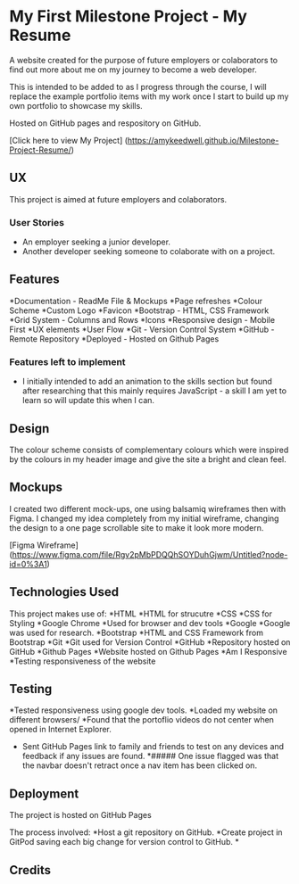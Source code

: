 # My First Milestone Project - My Resume

A website created for the purpose of future employers or colaborators to find out more about me on my journey to become a web developer. 

This is intended to be added to as I progress through the course, I will replace the example portfolio items with my work once I start to build up my own portfolio to showcase my skills.

Hosted on GitHub pages and respository on GitHub. 

[Click here to view My Project] (https://amykeedwell.github.io/Milestone-Project-Resume/)

## UX

This project is aimed at future employers and colaborators.

### User Stories
* An employer seeking a junior developer.
* Another developer seeking someone to colaborate with on a project.


## Features
*Documentation - ReadMe File & Mockups
*Page refreshes
*Colour Scheme
*Custom Logo
*Favicon
*Bootstrap - HTML, CSS Framework
*Grid System - Columns and Rows
*Icons
*Responsive design - Mobile First
*UX elements
*User Flow
*Git - Version Control System
*GitHub - Remote Repository
*Deployed - Hosted on Github Pages

### Features left to implement
* I initially intended to add an animation to the skills section but found after researching that this mainly requires JavaScript - a skill I am yet to learn so will update this when I can. 

## Design
The colour scheme consists of complementary colours which were inspired by the colours in my header image and give the site a bright and clean feel. 


## Mockups
I created two different mock-ups, one using balsamiq wireframes then with Figma. I changed my idea completely from my initial wireframe, changing the design to a one page scrollable site to make it look more modern.

[Figma Wireframe] (https://www.figma.com/file/Rgv2pMbPDQQhSOYDuhGjwm/Untitled?node-id=0%3A1)

## Technologies Used
This project makes use of:
*HTML
    *HTML for strucutre
*CSS
    *CSS for Styling
*Google Chrome
    *Used for browser and dev tools
*Google
    *Google was used for research.
*Bootstrap
    *HTML and CSS Framework from Bootstrap
*Git
    *Git used for Version Control
*GitHub
    *Repository hosted on GitHub
*Github Pages
    *Website hosted on Github Pages
*Am I Responsive
    *Testing responsiveness of the website


## Testing
*Tested responsiveness using google dev tools. 
*Loaded my website on different browsers/
    *Found that the portoflio videos do not center when opened in Internet Explorer.
* Sent GitHub Pages link to family and friends to test on any devices and feedback if any issues are found. 
    *##### One issue flagged was that the navbar doesn't retract once a nav item has been clicked on.


## Deployment
The project is hosted on GitHub Pages

The process involved:
*Host a git repository on GitHub.
*Create project in GitPod saving each big change for version control to GitHub.
*


## Credits